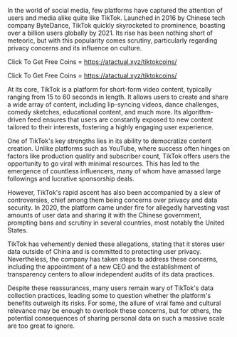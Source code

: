 In the world of social media, few platforms have captured the attention of users and media alike quite like TikTok. Launched in 2016 by Chinese tech company ByteDance, TikTok quickly skyrocketed to prominence, boasting over a billion users globally by 2021. Its rise has been nothing short of meteoric, but with this popularity comes scrutiny, particularly regarding privacy concerns and its influence on culture.

Click To Get Free Coins = https://atactual.xyz/tiktokcoins/

Click To Get Free Coins = https://atactual.xyz/tiktokcoins/

At its core, TikTok is a platform for short-form video content, typically ranging from 15 to 60 seconds in length. It allows users to create and share a wide array of content, including lip-syncing videos, dance challenges, comedy sketches, educational content, and much more. Its algorithm-driven feed ensures that users are constantly exposed to new content tailored to their interests, fostering a highly engaging user experience.

One of TikTok's key strengths lies in its ability to democratize content creation. Unlike platforms such as YouTube, where success often hinges on factors like production quality and subscriber count, TikTok offers users the opportunity to go viral with minimal resources. This has led to the emergence of countless influencers, many of whom have amassed large followings and lucrative sponsorship deals.

However, TikTok's rapid ascent has also been accompanied by a slew of controversies, chief among them being concerns over privacy and data security. In 2020, the platform came under fire for allegedly harvesting vast amounts of user data and sharing it with the Chinese government, prompting bans and scrutiny in several countries, most notably the United States.

TikTok has vehemently denied these allegations, stating that it stores user data outside of China and is committed to protecting user privacy. Nevertheless, the company has taken steps to address these concerns, including the appointment of a new CEO and the establishment of transparency centers to allow independent audits of its data practices.

Despite these reassurances, many users remain wary of TikTok's data collection practices, leading some to question whether the platform's benefits outweigh its risks. For some, the allure of viral fame and cultural relevance may be enough to overlook these concerns, but for others, the potential consequences of sharing personal data on such a massive scale are too great to ignore.


